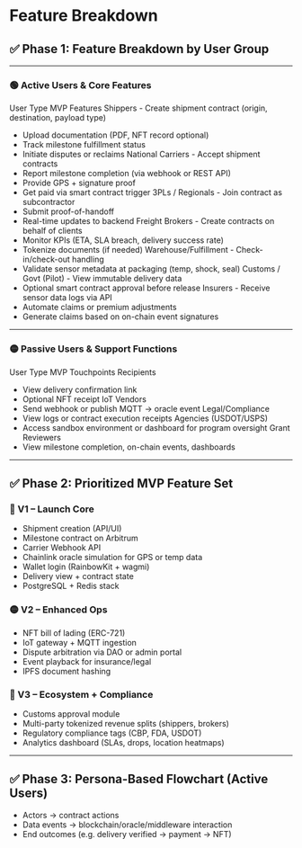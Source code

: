 # Feature Breakdown
## ✅ Phase 1: Feature Breakdown by User Group
________________________________________
### 🟢 Active Users & Core Features
User Type	MVP Features
Shippers	- Create shipment contract (origin, destination, payload type) 
- Upload documentation (PDF, NFT record optional) 
- Track milestone fulfillment status 
- Initiate disputes or reclaims
National Carriers	- Accept shipment contracts 
- Report milestone completion (via webhook or REST API) 
- Provide GPS + signature proof 
- Get paid via smart contract trigger
3PLs / Regionals	- Join contract as subcontractor 
- Submit proof-of-handoff 
- Real-time updates to backend
Freight Brokers	- Create contracts on behalf of clients 
- Monitor KPIs (ETA, SLA breach, delivery success rate) 
- Tokenize documents (if needed)
Warehouse/Fulfillment	- Check-in/check-out handling 
- Validate sensor metadata at packaging (temp, shock, seal)
Customs / Govt (Pilot)	- View immutable delivery data 
- Optional smart contract approval before release
Insurers	- Receive sensor data logs via API 
- Automate claims or premium adjustments 
- Generate claims based on on-chain event signatures
________________________________________
### 🟡 Passive Users & Support Functions
User Type	MVP Touchpoints
Recipients
- View delivery confirmation link 
- Optional NFT receipt
IoT Vendors
- Send webhook or publish MQTT → oracle event
Legal/Compliance
- View logs or contract execution receipts
Agencies (USDOT/USPS)
- Access sandbox environment or dashboard for program oversight
Grant Reviewers
- View milestone completion, on-chain events, dashboards
________________________________________
## ✅ Phase 2: Prioritized MVP Feature Set
### 🔹 V1 – Launch Core
- Shipment creation (API/UI)
- Milestone contract on Arbitrum
- Carrier Webhook API
- Chainlink oracle simulation for GPS or temp data
- Wallet login (RainbowKit + wagmi)
- Delivery view + contract state
- PostgreSQL + Redis stack
### 🟡 V2 – Enhanced Ops
- NFT bill of lading (ERC-721)
- IoT gateway + MQTT ingestion
- Dispute arbitration via DAO or admin portal
- Event playback for insurance/legal
- IPFS document hashing
### 🔵 V3 – Ecosystem + Compliance
- Customs approval module
- Multi-party tokenized revenue splits (shippers, brokers)
- Regulatory compliance tags (CBP, FDA, USDOT)
- Analytics dashboard (SLAs, drops, location heatmaps)
________________________________________
## ✅ Phase 3: Persona-Based Flowchart (Active Users)
- Actors → contract actions
- Data events → blockchain/oracle/middleware interaction
- End outcomes (e.g. delivery verified → payment → NFT)
